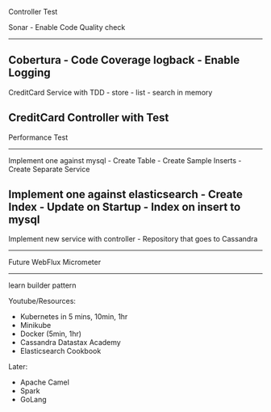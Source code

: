 
Controller Test

Sonar - Enable Code Quality check

----

Cobertura - Code Coverage
logback - Enable Logging
----

CreditCard Service with TDD
    - store
    - list
    - search
    in memory

CreditCard Controller with Test
----
Performance Test


---
Implement one against mysql
    - Create Table
    - Create Sample Inserts
    - Create Separate Service

Implement one against elasticsearch
    - Create Index
    - Update on Startup
    - Index on insert to mysql
---
Implement new service with controller
    - Repository that goes to Cassandra

---
Future
WebFlux
Micrometer

------
  learn builder pattern



Youtube/Resources:
- Kubernetes in 5 mins, 10min, 1hr
- Minikube
- Docker (5min, 1hr)
- Cassandra Datastax Academy
- Elasticsearch Cookbook
 

Later:
- Apache Camel
- Spark
- GoLang
